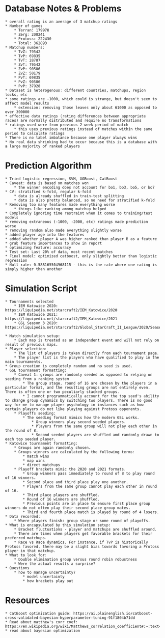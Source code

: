 # Database Notes & Problems
	* overall rating is an average of 3 matchup ratings
	* Number of games
		* Terran: 179978
		* Zerg: 200241
		* Protoss: 222430
		* Total: 362893
	* Matchup numbers:
		* TvZ: 79542
		* TvP: 69835
		* TvT: 28787
		* ZvT: 79542
		* ZvP: 90506
		* ZvZ: 50179
		* PvT: 69835
		* PvZ: 90506
		* PvP: 37928
	* Dataset is heterogenous: different countries, matchups, region locks, etc
	* some ratings are -1000, which could is strange, but doesn't seem to affect model results
		* extension: removing those leaves only about 61000 as opposed to over 300000
	* effective data ratings (rating differences between appropriate races) are normally distributed and require no transformations
	* ratings used were from previous 2-week period of match
		* this uses previous ratings instead of matches within the same period to calculate ratings
	* There is no label imbalance because one player always wins
	* No real data shrinking had to occur because this is a database with a large majority of ranked players

# Prediction Algorithm
	* Tried logistic regression, SVM, XGBoost, CatBoost
	* Caveat: data is based on matches won
		* the winner encoding does not account for bo1, bo3, bo5, or bo7
	* CV: stratified k-fold, regular k-fold
		* data is already shuffled in train-test splitting
		* data is also pretty balanced, so no need for stratified k-fold
	* Removing too many features made everything worse
		* things like ranking among matchup helped
	* Completely ignoring time restraint when it comes to training/test models
	* removing extraneous (-1000, -2000, etc) ratings made prediction worse
	* removing random also made everything slightly worse
	* added player age into the features
	* added whether player A was higher ranked than player B as a feature
	* grab feature importances to show in report
	* optimizing feature: accuracy
	* Test set: Last 20% of data, most recent matches
	* Final model: optimized catboost, only slightly better than logistic regression
	* Null rate: 0.588165504968115 - this is the rate where one rating is simply higher than another

# Simulation Script
	* Tournaments selected
		* IEM Katowice 2020: https://liquipedia.net/starcraft2/IEM_Katowice/2020
		* IEM Katowice 2021: https://liquipedia.net/starcraft2/IEM_Katowice/2021
		* GSL Season 3 2020: https://liquipedia.net/starcraft2/Global_StarCraft_II_League/2020/Season_3

	* Match simulation setup:
		* Each map is treated as an independent event and will not rely on result of previous maps.
	* Player selection:
		* The list of players is taken directly from each tournament page.
		* The player list is the players who have qualified to play in the main tournaments.
	* Group creation is completely random and no seed is used.
	* GSL tournament formatting:
		* Caveat 1: groups are randomly seeded as opposed to relying on seeding from a ranking system
			* The group stage, round of 16 are chosen by the players in a particular format, and the resulting groups are not entirely even. There is often one or two peculiarly stacked groups.
			* I cannot programmatically account for the top seed's ability to change group dynamics by switching two players. There is no good way for me to manage player psychology in instances such as how certain players do not like playing against Protoss opponents.
		* Playoffs seeding:
			* The seeding format mimics how the modern GSL works.
				* Group winners play second seeded players.
				* Players from the same group will not play each other in the round of 8.
				* Second seeded players are shuffled and randomly drawn to each top seeded player.
	* Katowice tournament formatting:
		* Groups are again randomly chosen.
		* Groups winners are calculated by the following terms:
			* match wins
			* map wins
			* direct matchups
		* Playoff brackets mimic the 2020 and 2021 formats.
			* Group winners pass immediately to round of 8 to play round of 16 winners.
			* Second place and third place play one another.
			* Players from the same group cannot play each other in round of 16.
			* Third place players are shuffled.
			* Round of 16 winners are shuffled.
			* Previous points are in place to ensure first place group winners do not often play their second place group mates.
			* Third and fourth place match is played by round of 4 losers.
	* Data recorded:
		* Where players finish: group stage or some round of playoffs.
	* What is encapsulated by this simulation setup:
		* Bracket fluctuations - player and matchups are shuffled around.
		* There are times when players get favorable brackets for their preferred matchups.
		* Race vs Race dynamics. For instance, if TvP is historically Protoss favored, there may be a slight bias towards favoring a Protoss player in that matchup.
	* What to look for:
		* Double elimination group versus round robin robustness
		* Were the actual results a surprise?
	* Questions
		* how to manage uncertainty?
			* model uncertainty
			* how brackets play out

# Resources
	* CatBoost optimization guide: https://ai.plainenglish.io/catboost-cross-validated-bayesian-hyperparameter-tuning-91f1804b71dd
	* Read about matthew's corr coef: https://en.wikipedia.org/wiki/Matthews_correlation_coefficient#:~:text=The%20Matthews%20correlation%20coefficient%20(MCC,Matthews%20in%201975.
	* read about bayesian optimization